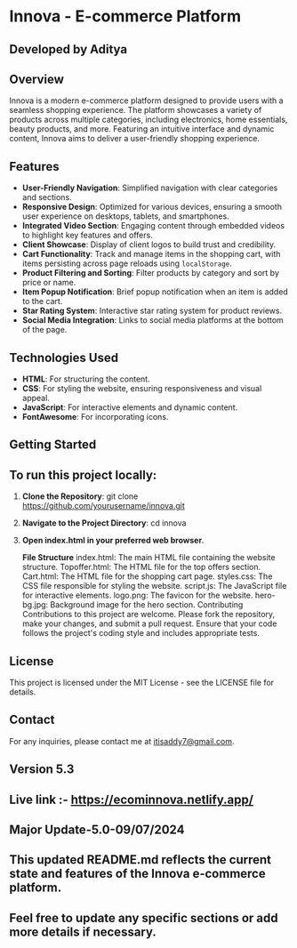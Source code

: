 # Innova - E-commerce Platform

## Developed by Aditya

## Overview

Innova is a modern e-commerce platform designed to provide users with a seamless shopping experience. The platform showcases a variety of products across multiple categories, including electronics, home essentials, beauty products, and more. Featuring an intuitive interface and dynamic content, Innova aims to deliver a user-friendly shopping experience.

## Features

- **User-Friendly Navigation**: Simplified navigation with clear categories and sections.
- **Responsive Design**: Optimized for various devices, ensuring a smooth user experience on desktops, tablets, and smartphones.
- **Integrated Video Section**: Engaging content through embedded videos to highlight key features and offers.
- **Client Showcase**: Display of client logos to build trust and credibility.
- **Cart Functionality**: Track and manage items in the shopping cart, with items persisting across page reloads using `localStorage`.
- **Product Filtering and Sorting**: Filter products by category and sort by price or name.
- **Item Popup Notification**: Brief popup notification when an item is added to the cart.
- **Star Rating System**: Interactive star rating system for product reviews.
- **Social Media Integration**: Links to social media platforms at the bottom of the page.

## Technologies Used

- **HTML**: For structuring the content.
- **CSS**: For styling the website, ensuring responsiveness and visual appeal.
- **JavaScript**: For interactive elements and dynamic content.
- **FontAwesome**: For incorporating icons.

## Getting Started

## To run this project locally:

1. **Clone the Repository**:
   git clone https://github.com/yourusername/innova.git

2. **Navigate to the Project Directory**:
   cd innova

3. **Open index.html in your preferred web browser**.

   **File Structure**
index.html: The main HTML file containing the website structure.
Topoffer.html: The HTML file for the top offers section.
Cart.html: The HTML file for the shopping cart page.
styles.css: The CSS file responsible for styling the website.
script.js: The JavaScript file for interactive elements.
logo.png: The favicon for the website.
hero-bg.jpg: Background image for the hero section.
Contributing
Contributions to this project are welcome. Please fork the repository, make your changes, and submit a pull request. Ensure that your code follows the project's coding style and includes appropriate tests.

## License
This project is licensed under the MIT License - see the LICENSE file for details.

## Contact
For any inquiries, please contact me at itisaddy7@gmail.com.

## Version 5.3

## Live link :- https://ecominnova.netlify.app/



## Major Update-5.0-09/07/2024


## This updated README.md reflects the current state and features of the Innova e-commerce platform.

## Feel free to update any specific sections or add more details if necessary.
